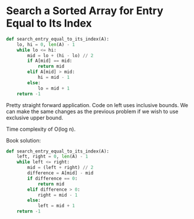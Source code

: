# Search a Sorted Array for Entry Equal to Its Index

```py
def search_entry_equal_to_its_index(A):
    lo, hi = 0, len(A) - 1
    while lo <= hi:
        mid = lo + (hi - lo) // 2
        if A[mid] == mid:
            return mid
        elif A[mid] > mid:
            hi = mid - 1
        else:
            lo = mid + 1
    return -1
```

Pretty straight forward application. Code on left uses inclusive bounds. We can make the same changes as the previous problem if we wish to use exclusive upper bound. 

Time complexity of O\(log n\). 

Book solution:

```py
def search_entry_equal_to_its_index(A):
    left, right = 0, len(A) - 1
    while left <= right:
        mid = (left + right) // 2
        difference = A[mid] - mid
        if difference == 0:
            return mid
        elif difference > 0:
            right = mid - 1
        else:
            left = mid + 1
    return -1
```



